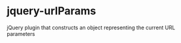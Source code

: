 jquery-urlParams
================

jQuery plugin that constructs an object representing the current URL parameters
